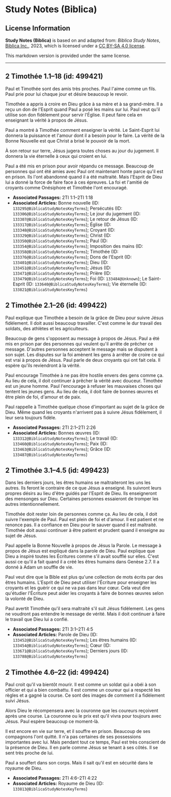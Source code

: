 # Study Notes (Biblica)

## License Information

**Study Notes (Biblica)** is based on and adapted from: _Biblica Study Notes_, [Biblica Inc.](https://www.biblica.com/), 2023, which is licensed under a [CC BY-SA 4.0 license](https://creativecommons.org/licenses/by-sa/4.0/legalcode.en).

This markdown version is provided under the same license.



--------------------------------

## 2 Timothée 1.1–18 (id: 499421)

Paul et Timothée sont des amis très proches. Paul l'aime comme un fils. Paul prie pour lui chaque jour et désire beaucoup le revoir. 

Timothée a appris à croire en Dieu grâce à sa mère et à sa grand\-mère. Il a reçu un don de l'Esprit quand Paul a posé les mains sur lui. Paul veut qu'il utilise son don fidèlement pour servir l'Église. Il peut faire cela en enseignant la vérité à propos de Jésus.

Paul a montré à Timothée comment enseigner la vérité. Le Saint\-Esprit lui donnera la puissance et l'amour dont il a besoin pour le faire. La vérité de la Bonne Nouvelle est que Christ a brisé le pouvoir de la mort.

À son retour sur terre, Jésus jugera toutes choses au jour du jugement. Il donnera la vie éternelle à ceux qui croient en lui.

Paul a été mis en prison pour avoir répandu ce message. Beaucoup de personnes qui ont été amies avec Paul ont maintenant honte parce qu'il est en prison. Ils l'ont abandonné quand il a été maltraité. Mais l'Esprit de Dieu lui a donné la force de faire face à ces épreuves. La foi et l'amitié de croyants comme Onésiphore et Timothée l'ont encouragé.

* **Associated Passages:** 2TI 1:1–2TI 1:18
* **Associated Articles:** Bonne nouvelle (ID: `133295@BiblicaStudyNotesKeyTerms`); Persécutés (ID: `133306@BiblicaStudyNotesKeyTerms`); Le jour du jugement (ID: `133307@BiblicaStudyNotesKeyTerms`); Le retour de Jésus (ID: `133317@BiblicaStudyNotesKeyTerms`); Église (ID: `133348@BiblicaStudyNotesKeyTerms`); Croyant (ID: `133329@BiblicaStudyNotesKeyTerms`); Christ (ID: `133350@BiblicaStudyNotesKeyTerms`); Paul (ID: `133354@BiblicaStudyNotesKeyTerms`); Imposition des mains (ID: `133358@BiblicaStudyNotesKeyTerms`); Timothée (ID: `133376@BiblicaStudyNotesKeyTerms`); Dons de l'Esprit (ID: `133401@BiblicaStudyNotesKeyTerms`); Dieu (ID: `133451@BiblicaStudyNotesKeyTerms`); Jésus (ID: `133471@BiblicaStudyNotesKeyTerms`); Prière (ID: `133479@BiblicaStudyNotesKeyTerms`); Foi (ID: `133484@Unknown`); Le Saint-Esprit (ID: `133640@BiblicaStudyNotesKeyTerms`); Vie éternelle (ID: `133821@BiblicaStudyNotesKeyTerms`)

## 2 Timothée 2.1–26 (id: 499422)

Paul explique que Timothée a besoin de la grâce de Dieu pour suivre Jésus fidèlement. Il doit aussi beaucoup travailler. C'est comme le dur travail des soldats, des athlètes et les agriculteurs.

Beaucoup de gens s'opposent au message à propos de Jésus. Paul a été mis en prison par des personnes qui veulent qu'il arrête de prêcher ce message. D'autres personnes acceptent le message mais se disputent à son sujet. Les disputes sur la foi amènent les gens à arrêter de croire ce qui est vrai à propos de Jésus. Paul parle de deux croyants qui ont fait cela. Il espère qu'ils reviendront à la vérité.

Paul encourage Timothée à ne pas être hostile envers des gens comme ça. Au lieu de cela, il doit continuer à prêcher la vérité avec douceur. Timothée est un jeune homme. Paul l'encourage à refuser les mauvaises choses qui tentent les jeunes gens. Au lieu de cela, il doit faire de bonnes œuvres et être plein de foi, d'amour et de paix.

Paul rappelle à Timothée quelque chose d'important au sujet de la grâce de Dieu. Même quand les croyants n'arrivent pas à suivre Jésus fidèlement, il leur sera toujours fidèle.

* **Associated Passages:** 2TI 2:1–2TI 2:26
* **Associated Articles:** Bonnes œuvres (ID: `133312@BiblicaStudyNotesKeyTerms`); Le travail (ID: `133460@BiblicaStudyNotesKeyTerms`); Paix (ID: `133463@BiblicaStudyNotesKeyTerms`); Grâce (ID: `133487@BiblicaStudyNotesKeyTerms`)

## 2 Timothée 3.1–4.5 (id: 499423)

Dans les derniers jours, les êtres humains se maltraiteront les uns les autres. Ils feront le contraire de ce que Jésus a enseigné. Ils suivront leurs propres désirs au lieu d'être guidés par l'Esprit de Dieu. Ils enseigneront des mensonges sur Dieu. Certaines personnes essaieront de tromper les autres intentionnellement.

Timothée doit rester loin de personnes comme ça. Au lieu de cela, il doit suivre l'exemple de Paul. Paul est plein de foi et d'amour. Il est patient et ne renonce pas. Il a confiance en Dieu pour le sauver quand il est maltraité. Timothée doit aussi continuer à être patient et prudent quand il enseigne au sujet de Jésus.

Paul appelle la Bonne Nouvelle à propos de Jésus la Parole. Le message à propos de Jésus est expliqué dans la parole de Dieu. Paul explique que Dieu a inspiré toutes les Écritures comme s'il avait soufflé sur elles. C'est aussi ce qu'il a fait quand il a créé les êtres humains dans Genèse 2\.7\. Il a donné à Adam un souffle de vie.

Paul veut dire que la Bible est plus qu'une collection de mots écrits par des êtres humains. L'Esprit de Dieu peut utiliser l'Écriture pour enseigner les croyants et les guérir ce qui ne va pas dans leur cœur. Cela veut dire qu'étudier l'Écriture peut aider les croyants à faire de bonnes œuvres selon la volonté de Dieu.

Paul avertit Timothée qu'il sera maltraité s'il suit Jésus fidèlement. Les gens ne voudront pas entendre le message de vérité. Mais il doit continuer à faire le travail que Dieu lui a confié.

* **Associated Passages:** 2TI 3:1–2TI 4:5
* **Associated Articles:** Parole de Dieu (ID: `133452@BiblicaStudyNotesKeyTerms`); Les êtres humains (ID: `133454@BiblicaStudyNotesKeyTerms`); Cœur (ID: `133671@BiblicaStudyNotesKeyTerms`); Derniers jours (ID: `133788@BiblicaStudyNotesKeyTerms`)

## 2 Timothée 4.6–22 (id: 499424)

Paul croit qu'il va bientôt mourir. Il est comme un soldat qui a obéi à son officier et qui a bien combattu. Il est comme un coureur qui a respecté les règles et a gagné la course. Ce sont des images de comment il a fidèlement suivi Jésus.

Alors Dieu le récompensera avec la couronne que les coureurs reçoivent après une course. La couronne ou le prix est qu'il vivra pour toujours avec Jésus. Paul espère beaucoup ce moment\-là.

Il est encore en vie sur terre, et il souffre en prison. Beaucoup de ses compagnons l'ont quitté. Il n'a pas certaines de ses possessions importantes avec lui. Mais pendant tout ce temps, Paul est très conscient de la présence de Dieu. Il en parle comme Jésus se tenant à ses côtés. Il se sent très proche de lui.

Paul a souffert dans son corps. Mais il sait qu'il est en sécurité dans le royaume de Dieu.

* **Associated Passages:** 2TI 4:6–2TI 4:22
* **Associated Articles:** Royaume de Dieu (ID: `133813@BiblicaStudyNotesKeyTerms`)

